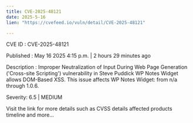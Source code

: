 ```yaml
---
title: CVE-2025-48121
date: 2025-5-16
lien: "https://cvefeed.io/vuln/detail/CVE-2025-48121"

---
```


CVE ID : CVE-2025-48121

Published :  May 16
2025
4:15 p.m. | 2 hours
29 minutes ago

Description : Improper Neutralization of Input During Web Page Generation ('Cross-site Scripting') vulnerability in Steve Puddick WP Notes Widget allows DOM-Based XSS. This issue affects WP Notes Widget: from n/a through 1.0.6.

Severity: 6.5 | MEDIUM

Visit the link for more details
such as CVSS details
affected products
timeline
and more...
